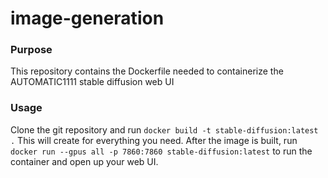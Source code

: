 # image-generation

### Purpose
This repository contains the Dockerfile needed to containerize the AUTOMATIC1111 stable diffusion web UI

### Usage
Clone the git repository and run ```docker build -t stable-diffusion:latest .```
This will create for everything you need. After the image is built, run ```docker run --gpus all -p 7860:7860 stable-diffusion:latest``` to run the container and open up your web UI.
